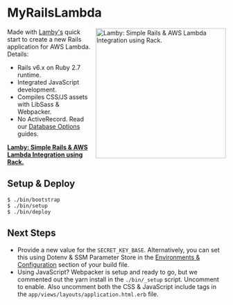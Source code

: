 
# MyRailsLambda

<a href="https://lamby.custominktech.com"><img src="https://user-images.githubusercontent.com/2381/59363668-89edeb80-8d03-11e9-9985-2ce14361b7e3.png" alt="Lamby: Simple Rails & AWS Lambda Integration using Rack." align="right" width="300" /></a>

Made with [Lamby's](https://lamby.custominktech.com/docs/quick_start) quick start to create a new Rails application for AWS Lambda. Details:

* Rails v6.x on Ruby 2.7 runtime.
* Integrated JavaScript development.
* Compiles CSS/JS assets with LibSass & Webpacker.
* No ActiveRecord. Read our [Database Options](https://lamby.custominktech.com/docs/database_connections) guides.

**[Lamby: Simple Rails & AWS Lambda Integration using Rack.](https://lamby.custominktech.com)**

## Setup & Deploy

```shell
$ ./bin/bootstrap
$ ./bin/setup
$ ./bin/deploy
```

## Next Steps

* Provide a new value for the `SECRET_KEY_BASE`. Alternatively, you can set this using Dotenv & SSM Parameter Store in the [Environments & Configuration](https://lamby.custominktech.com/docs/environment_and_configuration) section of your build file.
* Using JavaScript? Webpacker is setup and ready to go, but we commented out the yarn install in the `./bin/_setup` script. Uncomment to enable. Also uncomment both the CSS & JavaScript include tags in the `app/views/layouts/application.html.erb` file.


